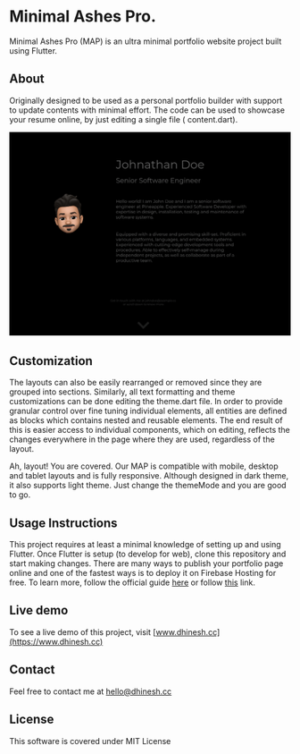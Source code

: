 # Minimal Ashes Pro.

Minimal Ashes Pro (MAP) is an ultra minimal portfolio website project built using Flutter.

## About

Originally designed to be used as a personal portfolio builder with support to update contents with
minimal effort. The code can be used to showcase your resume online, by just editing a single file (
content.dart).

![Sample Demo](sample.png?raw=true "Sample Demo")


## Customization

The layouts can also be easily rearranged or removed since they are grouped into sections.
Similarly, all text formatting and theme customizations can be done editing the theme.dart file. In
order to provide granular control over fine tuning individual elements, all entities are defined as
blocks which contains nested and reusable elements. The end result of this is easier access to
individual components, which on editing, reflects the changes everywhere in the page where they are
used, regardless of the layout.

Ah, layout! You are covered. Our MAP is compatible with mobile, desktop and tablet layouts and is
fully responsive. Although designed in dark theme, it also supports light theme. Just change the
themeMode and you are good to go.

## Usage Instructions

This project requires at least a minimal knowledge of setting up and using Flutter. Once Flutter is
setup (to develop for web), clone this repository and start making changes. There are many ways to
publish your portfolio page online and one of the fastest ways is to deploy it on Firebase Hosting
for free. To learn more, follow the official
guide [here](https://firebase.google.com/docs/hosting/quickstart) or
follow [this](https://medium.com/quick-code/deploy-host-flutter-web-with-firebase-hosting-6821bd060874)
link.

## Live demo

To see a live demo of this project, visit [www.dhinesh.cc](https://www.dhinesh.cc)

## Contact

Feel free to contact me at <hello@dhinesh.cc>

## License

This software is covered under MIT License